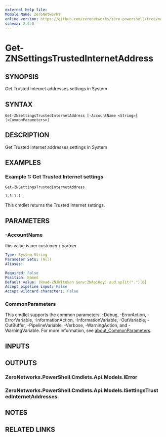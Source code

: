 ```yaml
---
external help file:
Module Name: ZeroNetworks
online version: https://github.com/zeronetworks/zero-powershell/tree/master/src/help/zeronetworks/get-znsettingstrustedinternetaddress
schema: 2.0.0
---
```


# Get-ZNSettingsTrustedInternetAddress

## SYNOPSIS
Get Trusted Internet addresses settings in System

## SYNTAX

```
Get-ZNSettingsTrustedInternetAddress [-AccountName <String>] [<CommonParameters>]
```

## DESCRIPTION
Get Trusted Internet addresses settings in System

## EXAMPLES

### Example 1: Get Trusted Internet settings
```powershell
Get-ZNSettingsTrustedInternetAddress
```

```output
1.1.1.1
```

This cmdlet returns the Trusted Internet settings.

## PARAMETERS

### -AccountName
this value is per customer / partner

```yaml
Type: System.String
Parameter Sets: (All)
Aliases:

Required: False
Position: Named
Default value: (Read-ZNJWTtoken $env:ZNApiKey).aud.split(".")[0]
Accept pipeline input: False
Accept wildcard characters: False
```

### CommonParameters
This cmdlet supports the common parameters: -Debug, -ErrorAction, -ErrorVariable, -InformationAction, -InformationVariable, -OutVariable, -OutBuffer, -PipelineVariable, -Verbose, -WarningAction, and -WarningVariable. For more information, see [about_CommonParameters](http://go.microsoft.com/fwlink/?LinkID=113216).

## INPUTS

## OUTPUTS

### ZeroNetworks.PowerShell.Cmdlets.Api.Models.IError

### ZeroNetworks.PowerShell.Cmdlets.Api.Models.ISettingsTrustedInternetAddresses

## NOTES

## RELATED LINKS

